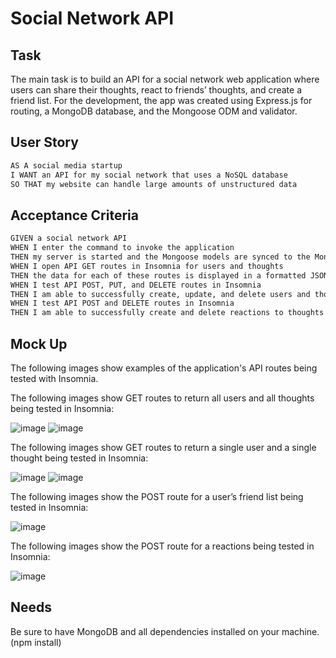 # Social Network API

## Task

The main task is to build an API for a social network web application where users can share their thoughts, react to friends’ thoughts, and create a friend list. For the development, the app was created using Express.js for routing, a MongoDB database, and the Mongoose ODM and validator.

## User Story

```md
AS A social media startup
I WANT an API for my social network that uses a NoSQL database
SO THAT my website can handle large amounts of unstructured data
```

## Acceptance Criteria

```md
GIVEN a social network API
WHEN I enter the command to invoke the application
THEN my server is started and the Mongoose models are synced to the MongoDB database
WHEN I open API GET routes in Insomnia for users and thoughts
THEN the data for each of these routes is displayed in a formatted JSON
WHEN I test API POST, PUT, and DELETE routes in Insomnia
THEN I am able to successfully create, update, and delete users and thoughts in my database
WHEN I test API POST and DELETE routes in Insomnia
THEN I am able to successfully create and delete reactions to thoughts and add and remove friends to a user’s friend list
```

## Mock Up

The following images show examples of the application's API routes being tested with Insomnia.

The following images show GET routes to return all users and all thoughts being tested in Insomnia:

![image](https://user-images.githubusercontent.com/118077086/235543835-4c17118b-f2d4-43c9-ae72-fee6b34ee128.png)
![image](https://user-images.githubusercontent.com/118077086/235543885-604b34b4-6a26-4a06-b42c-3db4e751c383.png)

The following images show GET routes to return a single user and a single thought being tested in Insomnia:

![image](https://user-images.githubusercontent.com/118077086/235543973-b4162d32-7ab2-4ecb-8fc2-a16b63290b4e.png)
![image](https://user-images.githubusercontent.com/118077086/235544016-51c36afe-690c-4299-844e-474eb61ff72a.png)

The following images show the POST route for a user’s friend list being tested in Insomnia:

![image](https://user-images.githubusercontent.com/118077086/235544186-a6afc45b-e084-4132-9aa5-56cae5c16814.png)

The following images show the POST route for a reactions being tested in Insomnia:

![image](https://user-images.githubusercontent.com/118077086/235544213-0d581381-65c2-4f39-9572-ac0901a09eb3.png)

## Needs

Be sure to have MongoDB and all dependencies installed on your machine. (npm install)


